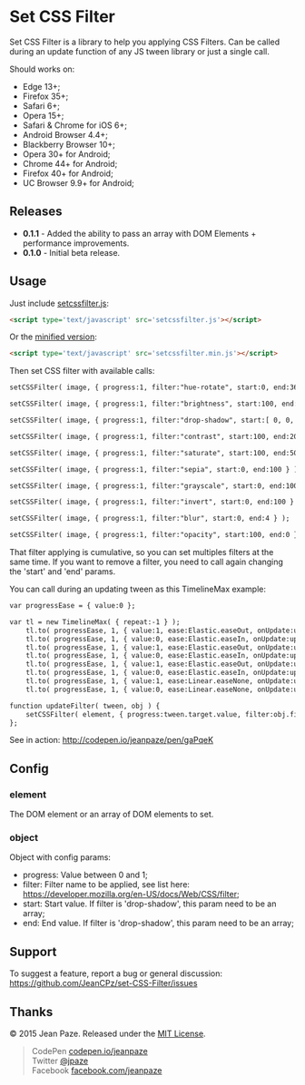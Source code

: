 # Set CSS Filter

Set CSS Filter is a library to help you applying CSS Filters. Can be called during an update function of any JS tween library or just a single call.

Should works on:
* Edge 13+;
* Firefox 35+;
* Safari 6+;
* Opera 15+;
* Safari & Chrome for iOS 6+;
* Android Browser 4.4+;
* Blackberry Browser 10+;
* Opera 30+ for Android;
* Chrome 44+ for Android;
* Firefox 40+ for Android;
* UC Browser 9.9+ for Android;

Releases
-----

- **0.1.1** - Added the ability to pass an array with DOM Elements + performance improvements.
- **0.1.0** - Initial beta release.

Usage
-----

Just include [setcssfilter.js](setcssfilter.js):

``` html
<script type='text/javascript' src='setcssfilter.js'></script>
```

Or the [minified version](setcssfilter.min.js):

``` html
<script type='text/javascript' src='setcssfilter.min.js'></script>
```

Then set CSS filter with available calls:

``` html
setCSSFilter( image, { progress:1, filter:"hue-rotate", start:0, end:360 } );

setCSSFilter( image, { progress:1, filter:"brightness", start:100, end:200 } );

setCSSFilter( image, { progress:1, filter:"drop-shadow", start:[ 0, 0, 0, '#000000', 1 ], end:[ 10, 10, 8, '#000000', 1 ] } );

setCSSFilter( image, { progress:1, filter:"contrast", start:100, end:200 } );

setCSSFilter( image, { progress:1, filter:"saturate", start:100, end:500 } );

setCSSFilter( image, { progress:1, filter:"sepia", start:0, end:100 } );

setCSSFilter( image, { progress:1, filter:"grayscale", start:0, end:100 } );

setCSSFilter( image, { progress:1, filter:"invert", start:0, end:100 } );

setCSSFilter( image, { progress:1, filter:"blur", start:0, end:4 } );

setCSSFilter( image, { progress:1, filter:"opacity", start:100, end:0 } );
```

That filter applying is cumulative, so you can set multiples filters at the same time. If you want to remove a filter, you need to call again changing the 'start' and 'end' params.

You can call during an updating tween as this TimelineMax example:

``` html
var progressEase = { value:0 };

var tl = new TimelineMax( { repeat:-1 } );
    tl.to( progressEase, 1, { value:1, ease:Elastic.easeOut, onUpdate:updateFilter, onUpdateParams:[ "{self}", { filter: 'blur', start:0, end:16 } ] } );
    tl.to( progressEase, 1, { value:0, ease:Elastic.easeIn, onUpdate:updateFilter, onUpdateParams:[ "{self}", { filter: 'blur', start:0, end:16 } ] } );
    tl.to( progressEase, 1, { value:1, ease:Elastic.easeOut, onUpdate:updateFilter, onUpdateParams:[ "{self}", { filter: 'brightness', start:100, end:500 } ] } );
    tl.to( progressEase, 1, { value:0, ease:Elastic.easeIn, onUpdate:updateFilter, onUpdateParams:[ "{self}", { filter: 'brightness', start:100, end:500 } ] } );
    tl.to( progressEase, 1, { value:1, ease:Elastic.easeOut, onUpdate:updateFilter, onUpdateParams:[ "{self}", { filter: 'drop-shadow', start:[ 0, 0, 0, '#000000', 1 ], end:[ 10, 10, 8, '#000000', 1 ] } ] } );
    tl.to( progressEase, 1, { value:0, ease:Elastic.easeIn, onUpdate:updateFilter, onUpdateParams:[ "{self}", { filter: 'drop-shadow', start:[ 0, 0, 0, '#000000', 1 ], end:[ 10, 10, 8, '#000000', 1 ] } ] } );
    tl.to( progressEase, 1, { value:1, ease:Linear.easeNone, onUpdate:updateFilter, onUpdateParams:[ "{self}", { filter: 'grayscale', start:0, end:100 } ] } );
    tl.to( progressEase, 1, { value:0, ease:Linear.easeNone, onUpdate:updateFilter, onUpdateParams:[ "{self}", { filter: 'grayscale', start:0, end:100 } ] } );

function updateFilter( tween, obj ) {
    setCSSFilter( element, { progress:tween.target.value, filter:obj.filter, start:obj.start, end:obj.end } );
};
```
See in action: http://codepen.io/jeanpaze/pen/gaPqeK

Config
-------

### element

The DOM element or an array of DOM elements to set.

### object

Object with config params:

* progress: Value between 0 and 1;
* filter: Filter name to be applied, see list here: https://developer.mozilla.org/en-US/docs/Web/CSS/filter;
* start: Start value. If filter is 'drop-shadow', this param need to be an array;
* end: End value. If filter is 'drop-shadow', this param need to be an array;

Support
-------

To suggest a feature, report a bug or general discussion: https://github.com/JeanCPz/set-CSS-Filter/issues

Thanks
------

© 2015 Jean Paze. Released under the [MIT License](License.txt).

> CodePen [codepen.io/jeanpaze](http://codepen.io/jeanpaze/) <br>
> Twitter [@jpaze](http://twitter.com/jpaze) <br>
> Facebook [facebook.com/jeanpaze](https://www.facebook.com/jeanpaze)
